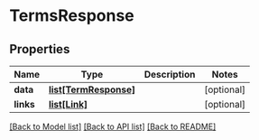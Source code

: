 # TermsResponse

## Properties
Name | Type | Description | Notes
------------ | ------------- | ------------- | -------------
**data** | [**list[TermResponse]**](TermResponse.md) |  | [optional] 
**links** | [**list[Link]**](Link.md) |  | [optional] 

[[Back to Model list]](../README.md#documentation-for-models) [[Back to API list]](../README.md#documentation-for-api-endpoints) [[Back to README]](../README.md)

